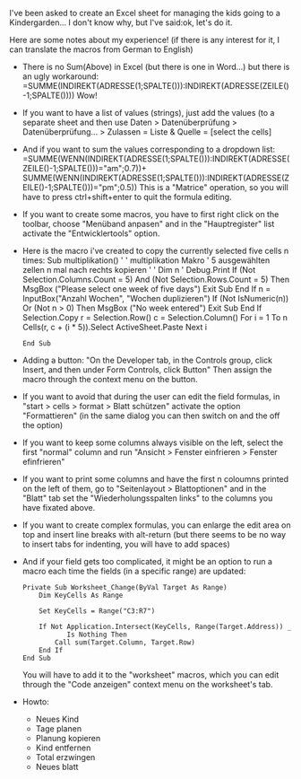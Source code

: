 I've been asked to create an Excel sheet for managing the kids going to a Kindergarden... I don't know why, but I've said:ok, let's do it.

Here are some notes about my experience! (if there is any interest for it, I can translate the macros from German to English)

- There is no Sum(Above) in Excel (but there is one in Word...) but there is an ugly workaround:
      =SUMME(INDIREKT(ADRESSE(1;SPALTE())):INDIREKT(ADRESSE(ZEILE()-1;SPALTE())))
  Wow!

- If you want to have a list of values (strings), just add the values (to a separate sheet and then use
      Daten > Datenüberprüfung > Datenüberprüfung... > Zulassen = Liste & Quelle = [select the cells]

- And if you want to sum the values corresponding to a dropdown list:
      =SUMME(WENN(INDIREKT(ADRESSE(1;SPALTE())):INDIREKT(ADRESSE(ZEILE()-1;SPALTE()))="am";0.7))+
       SUMME(WENN(INDIREKT(ADRESSE(1;SPALTE())):INDIREKT(ADRESSE(ZEILE()-1;SPALTE()))="pm";0.5))
  This is a "Matrice" operation, so you will have to press ctrl+shift+enter to quit the formula editing.

- If you want to create some macros, you have to first right click on the toolbar, choose "Menüband anpasen" and in the "Hauptregister" list activate the "Entwicklertools" option.

- Here is the macro i've created to copy the currently selected five cells n times:
      Sub multiplikation()
      '
      ' multiplikation Makro
      ' 5 ausgewählten zellen n mal nach rechts kopieren
      '
      '
      Dim n
          ' Debug.Print
          If (Not Selection.Columns.Count = 5) And (Not Selection.Rows.Count = 5) Then
              MsgBox ("Please select one week of five days")
              Exit Sub
          End If
          n = InputBox("Anzahl Wochen", "Wochen duplizieren")
          If (Not IsNumeric(n)) Or (Not n > 0) Then
              MsgBox ("No week entered")
              Exit Sub
          End If
          Selection.Copy
          r = Selection.Row()
          c = Selection.Column()
          For i = 1 To n
              Cells(r, c + (i * 5)).Select
              ActiveSheet.Paste
          Next i
          
      End Sub

- Adding a button:
  "On the Developer tab, in the Controls group, click Insert, and then under Form Controls, click Button"
  Then assign the macro through the context menu on the button.

- If you want to avoid that during the user can edit the field formulas, in "start > cells > format > Blatt schützen" activate the option "Formattieren" (in the same dialog you can then switch on and the off the option)

- If you want to keep some columns always visible on the left, select the first "normal" column and run "Ansicht > Fenster einfrieren > Fenster efinfrieren"

- If you want to print some columns and have the first n coloumns printed on the left of them, go to "Seitenlayout > Blattoptionen" and in the "Blatt" tab set the "Wiederholungsspalten links" to the columns you have fixated above.

- If you want to create complex formulas, you can enlarge the edit area on top and insert line breaks with alt-return (but there seems to be no way to insert tabs for indenting, you will have to add spaces)

- And if your field gets too complicated, it might be an option to run a macro each time the fields (in a specific range) are updated:

      Private Sub Worksheet_Change(ByVal Target As Range)
          Dim KeyCells As Range

          Set KeyCells = Range("C3:R7")
    
          If Not Application.Intersect(KeyCells, Range(Target.Address)) _
                 Is Nothing Then
              Call sum(Target.Column, Target.Row)
          End If
      End Sub
  
  You will have to add it to the "worksheet" macros, which you can edit through the "Code anzeigen" context menu on the worksheet's tab.

- Howto:
  - Neues Kind
  - Tage planen
  - Planung kopieren
  - Kind entfernen
  - Total erzwingen
  - Neues blatt
